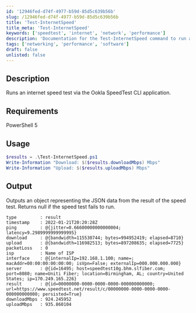 ```yaml
---
id: '12946fed-d74f-4977-b59d-85d5c639b56b'
slug: /12946fed-d74f-4977-b59d-85d5c639b56b
title: 'Test-InternetSpeed'
title_meta: 'Test-InternetSpeed'
keywords: ['speedtest', 'internet', 'network', 'performance']
description: 'Documentation for the Test-InternetSpeed command to run an internet speed test via the Ookla SpeedTest CLI application.'
tags: ['networking', 'performance', 'software']
draft: false
unlisted: false
---
```


## Description
Runs an internet speed test via the Ookla SpeedTest CLI application.

## Requirements
PowerShell 5

## Usage
```powershell
$results = .\Test-InternetSpeed.ps1
Write-Information "Download: $($results.downloadMbps) Mbps"
Write-Information "Upload: $($results.uploadMbps) Mbps"
```

## Output
Outputs an object representing the JSON data from the result of the speed test. Returns null if the speed test fails to run.
```
type         : result
timestamp    : 2022-01-21T20:20:28Z
ping         : @{jitter=0.66600000000000004; latency=9.2989999999999995}
download     : @{bandwidth=115530744; bytes=994952419; elapsed=8710}
upload       : @{bandwidth=116982513; bytes=897208635; elapsed=7725}
packetLoss   : 0
isp          : Name of ISP
interface    : @{internalIp=192.168.1.100; name=; macAddr=00:00:00:00:00:00; isVpn=False; externalIp=000.000.000.000}
server       : @{id=16495; host=speedtest10g.bhm.slfiber.com; port=8080; name=Uniti Fiber; location=Birmingham, AL; country=United States; ip=170.249.165.226}
result       : @{id=00000000-0000-0000-0000-000000000000; url=https://www.speedtest.net/result/c/00000000-0000-0000-0000-000000000000; persisted=True}
downloadMbps : 924.245952
uploadMbps   : 935.860104
```

